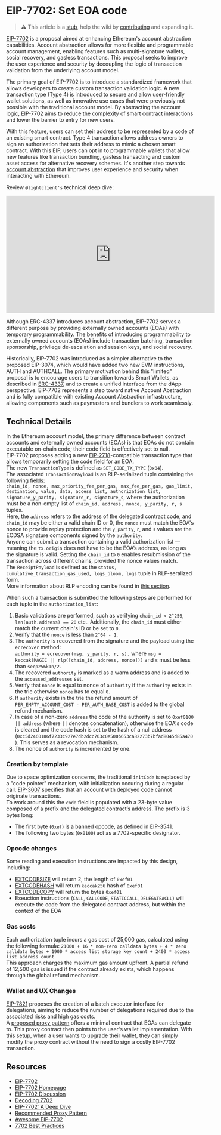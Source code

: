 # EIP-7702: Set EOA code

> :warning: This article is a [stub](https://en.wikipedia.org/wiki/Wikipedia:Stub), help the wiki by [contributing](/contributing.md) and expanding it.

[EIP-7702](https://eips.ethereum.org/EIPS/eip-7702)  is a proposal aimed at enhancing Ethereum's account abstraction capabilities. Account abstraction allows for more flexible and programmable account management, enabling features such as multi-signature wallets, social recovery, and gasless transactions. This proposal seeks to improve the user experience and security by decoupling the logic of transaction validation from the underlying account model.

The primary goal of EIP-7702 is to introduce a standardized framework that allows developers to create custom transaction validation logic. A new transaction type (Type 4) is introduced to secure and allow user-friendly wallet solutions, as well as innovative use cases that were previously not possible with the traditional account model. By abstracting the account logic, EIP-7702 aims to reduce the complexity of smart contract interactions and lower the barrier to entry for new users.

With this feature, users can set their address to be represented by a code of an existing smart contract. Type 4 transaction allows address owners to sign an authorization that sets their address to mimic a chosen smart contract.
With this EIP, users can opt in to programmable wallets that allow new features like transaction bundling, gasless transacting and custom asset access for alternative recovery schemes. It's another step towards [account abstraction](https://ethereum.org/en/roadmap/account-abstraction/) that improves user experience and security when interacting with Ethereum.

Review `@lightclient's` technical deep dive:

<!-- markdownlint-disable-next-line MD033 -->
<iframe width="560" height="315" src="https://www.youtube.com/embed/_k5fKlKBWV4?si=Y4DehqLu5fpT7-a3" title="YouTube video player" frameborder="0" allow="accelerometer; autoplay; clipboard-write; encrypted-media; gyroscope; picture-in-picture; web-share" referrerpolicy="strict-origin-when-cross-origin" allowfullscreen></iframe>

Although ERC-4337 introduces account abstraction, EIP-7702 serves a different purpose by providing externally owned accounts (EOAs) with temporary programmability. The benefits of introducing programmability to externally owned accounts (EOAs) include transaction batching, transaction sponsorship, privilege de-escalation and session keys, and social recovery.

Historically, EIP-7702 was introduced as a simpler alternative to the proposed EIP-3074, which would have added two new EVM instructions, AUTH and AUTHCALL. The primary motivation behind this "limited" proposal is to encourage users to transition towards Smart Wallets, as described in [ERC-4337](https://eips.ethereum.org/EIPS/eip-4337), and to create a unified interface from the dApp perspective. EIP-7702 represents a step toward native Account Abstraction and is fully compatible with existing Account Abstraction infrastructure, allowing components such as paymasters and bundlers to work seamlessly.

## Technical Details

In the Ethereum account model, the primary difference between contract accounts and externally owned accounts (EOAs) is that EOAs do not contain executable on-chain code; their code field is effectively set to null.  
EIP-7702 proposes adding a new [EIP-2718](https://eips.ethereum.org/EIPS/eip-2718)-compatible transaction type that allows temporarily setting the code field for an EOA.  
The new `TransactionType` is defined as `SET_CODE_TX_TYPE` (`0x04`).  
The associated `TransactionPayload` is an RLP-serialized tuple containing the following fields:  
`chain_id, nonce, max_priority_fee_per_gas, max_fee_per_gas, gas_limit, destination, value, data, access_list, authorization_list, signature_y_parity, signature_r, signature_s`, where the authorization must be a non-empty list of `chain_id, address, nonce, y_parity, r, s` tuples.   
Here, the `address` refers to the address of the delegated contract code, and `chain_id` may be either a valid chain ID or 0, the `nonce` must match the EOA's nonce to provide replay protection and the `y_parity`, `r`, and `s` values are the ECDSA signature components signed by the `authority`.   
Anyone can submit a transaction containing a valid authorization list — meaning the `tx.origin` does not have to be the EOA’s address, as long as the signature is valid. Setting the `chain_id` to `0` enables resubmission of the transaction across different chains, provided the nonce values match.  
The `ReceiptPayload` is defined as the `status, cumulative_transaction_gas_used, logs_bloom, logs` tuple in RLP-seralized form.  
More information about RLP encoding can be found in [this section](https://epf.wiki/#/wiki/EL/RLP).

When such a transaction is submitted the following steps are performed for each tuple in the `authorization_list`:
1. Basic validations are performed, such as verifying `chain_id < 2^256`, `len(auth.address) == 20` etc.. Additionally, the `chain_id` must either match the current chain's ID or be set to `0`.
2. Verify that the `nonce` is less than `2^64 - 1`.
3. The `authority` is recovered from the signature and the payload using the `ecrecover` method:  
`authority = ecrecover(msg, y_parity, r, s).` where `msg = keccak(MAGIC || rlp([chain_id, address, nonce]))` and `s` must be less than `secp256k1n/2`.
4. The recovered `authority` is marked as a warm address and is added to the `accessed_addresses` set.
5. Verify that `nonce` is equal to  nonce of `authority` if the `authority` exists in the trie otherwise `nonce` has to equal `0`.
6. If `authority` exists in the trie the refund amount of `PER_EMPTY_ACCOUNT_COST - PER_AUTH_BASE_COST` is added to the global refund mechanism.
7. In case of a non-zero `address` the code of the authority is set to `0xef0100 || address` (where `||` denotes concatenation), otherwise the EOA's code is cleared and the code hash is set to the hash of a null address (`0xc5d2460186f7233c927e7db2dcc703c0e500b653ca82273b7bfad8045d85a470`). This serves as a revocation mechanism.
8. The nonce of `authority` is incremented by one.

### Creation by template

Due to space optimization concerns, the traditional `initCode` is replaced by a "code pointer" mechanism, with initialization occuring during a regular call.
[EIP-3607](https://eips.ethereum.org/EIPS/eip-3607) specifies that an account with deployed code cannot originate transactions.  
To work around this the `code` field is populated with a 23-byte value composed of a prefix and the delegated contract’s address.
The prefix is 3 bytes long:
 - The first byte (`0xef`) is a banned opcode, as defined in [EIP-3541](https://eips.ethereum.org/EIPS/eip-3541).
 - The following two bytes (`0x0100`) act as a 7702-specific designator.

### Opcode changes

Some reading and execution instructions are impacted by this design, including:
  - [EXTCODESIZE](https://www.evm.codes/?fork=cancun#3b) will return 2, the length of `0xef01`
  - [EXTCODEHASH](https://www.evm.codes/?fork=cancun#3f) will return `keccak256` hash of `0xef01`
  - [EXTCODECOPY](https://www.evm.codes/?fork=cancun#3c) will return the bytes `0xef01`
  - Exeuction instructions (`CALL`, `CALLCODE`, `STATICCALL`, `DELEGATEACLL`) will execute the code from the delegated contract address, but within the context of the EOA

### Gas costs

Each authorization tuple incurs a gas cost of 25,000 gas, calculated using the following formula:
```21000 + 16 * non-zero calldata bytes + 4 * zero calldata bytes + 1900 * access list storage key count + 2400 * access list address count```    
This approach charges the maximum gas amount upfront. A partial refund of 12,500 gas is issued if the contract already exists, which happens through the global refund mechanism.

### Wallet and UX Changes

[EIP-7821](https://eips.ethereum.org/EIPS/eip-7821) proposes the creation of a batch executor interface for delegations, aiming to reduce the number of delegations required due to the associated risks and high gas costs.  
A [proposed proxy pattern](https://gist.github.com/lightclient/7742e84fde4962f32928c6177eda7523) offers a minimal contract that EOAs can delegate to. This proxy contract then points to the user's wallet implementation. With this setup, when a user wants to upgrade their wallet, they can simply modify the proxy contract without the need to sign a costly EIP-7702 transaction.

## Resources

- [EIP-7702](https://eips.ethereum.org/EIPS/eip-7702)
- [EIP-7702 Homepage](https://eip7702.io/)
- [EIP-7702 Discussion](https://ethereum-magicians.org/t/eip-7702-set-eoa-account-code/19923)
- [Decoding 7702](https://medium.com/inception-capital/decoding-vitaliks-eip-7702-507c56f9f70c)
- [EIP-7702: A Deep Dive](https://hackmd.io/@colinlyguo/SyAZWMmr1x)
- [Recommended Proxy Pattern](https://gist.github.com/lightclient/7742e84fde4962f32928c6177eda7523)
- [Awesome EIP-7702](https://github.com/fireblocks-labs/awesome-eip-7702)
- [7702 Best Practices](https://hackmd.io/@rimeissner/eip7702-best-practices)

